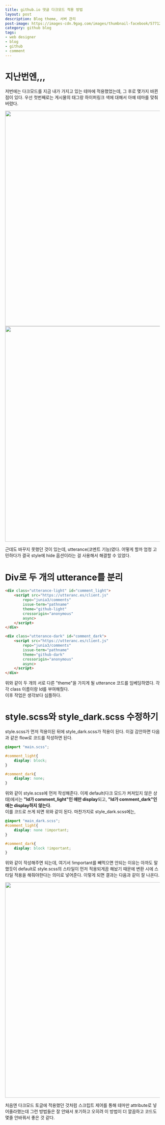 ```yaml
---
title: github.io 댓글 다크모드 적용 방법
layout: post
description: Blog theme, 서버 관리
post-image: https://images-cdn.9gag.com/images/thumbnail-facebook/57712290_1618409212.5205_UVuGeT_n.jpg
category: github blog
tags:
- web designer
- blog
- github
- comment
---
```


# 지난번엔,,,

저번에는 다크모드를 지금 내가 가지고 있는 테마에 적용했었는데, 그 후로 몇가지 바뀐 점이 있다. 우선 첫번째로는 게시물의 태그랑 하이퍼링크 색에 대해서 아예 테마를 맞춰버렸다.
<p align="center">
    <img src="https://user-images.githubusercontent.com/79881119/209127880-4f8acac3-7ae4-4127-a61c-298f1f6c4a0e.png" width="700"/>
    <img src="https://user-images.githubusercontent.com/79881119/209127890-4e75e1ce-0a03-436e-850f-58fa4d152290.png" width="700"/>
</p>
근데도 바꾸지 못했던 것이 있는데, utterance(코멘트 기능)였다. 어떻게 할까 엄청 고민하다가 결국 style에 hide 옵션이라는 걸 사용해서 해결할 수 있었다.

# Div로 두 개의 utterance를 분리

```html
<div class="utterance-light" id="comment_light">
    <script src="https://utteranc.es/client.js"
        repo="junia3/comments"
        issue-term="pathname"
        theme="github-light"
        crossorigin="anonymous"
        async>
    </script>
</div>

<div class="utterance-dark" id="comment_dark">
    <script src="https://utteranc.es/client.js"
        repo="junia3/comments"
        issue-term="pathname"
        theme="github-dark"
        crossorigin="anonymous"
        async>
    </script>
</div>
```
위와 같이 두 개의 서로 다른 "theme"을 가지게 될 utterance 코드를 임베딩하였다. 각각 class 이름이랑 Id를 부여해줬다.   
이후 작업은 생각보다 심플하다.

# style.scss와 style_dark.scss 수정하기
style.scss가 먼저 적용이된 뒤에 style_dark.scss가 적용이 된다.
이걸 감안하면 다음과 같은 flow로 코드를 작성하면 된다.

```css
@import "main.scss";

#comment_light{
    display: block;
}

#comment_dark{
    display: none;
}
```

위와 같이 style.scss에 먼저 작성해준다. 이제 default(다크 모드가 켜져있지 않은 상태)에서는 **"Id가 comment_light"인 애만 display**되고, **"Id가 comment_dark"인 애는 display하지 않는다**.   
이를 코드로 쓰게 되면 위와 같이 된다. 마찬가지로 style_dark.scss에는,

```css
@import "main_dark.scss";
#comment_light{
    display: none !important;
}

#comment_dark{
    display: block !important;
}
```

위와 같이 작성해주면 되는데, 여기서 !important를 빼먹으면 안되는 이유는 아까도 말했듯이 default로 style.scss의 스타일이 먼저 적용되게끔 해놨기 때문에 변환 시에 스타일 적용을 해줘야한다는 의미로 넣어준다. 이렇게 되면 결과는 다음과 같이 잘 나온다.

<p align="center">
    <img src="https://user-images.githubusercontent.com/79881119/209127892-c1de94cb-6290-4a8f-bfb5-caa041b94812.gif" width="700"/>
</p>

처음엔 다크모드 토글에 적용했던 것처럼 스크립트 제어를 통해 테마만 attribute로 넣어줄라했는데 그런 방법들은 잘 안돼서 포기하고 오히려 이 방법이 더 깔끔하고 코드도 몇줄 안바꿔서 좋은 것 같다.